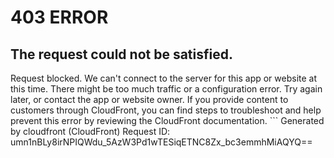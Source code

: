 # 403 ERROR

## The request could not be satisfied.

Request blocked. We can't connect to the server for this app or website at this time. There might be too much traffic or a configuration error. Try again later, or contact the app or website owner. If you provide content to customers through CloudFront, you can find steps to troubleshoot and help prevent this error by reviewing the CloudFront documentation. ```
Generated by cloudfront (CloudFront)
Request ID: umn1nBLy8irNPIQWdu_5AzW3Pd1wTESiqETNC8Zx_bc3emmhMiAQYQ==

```

